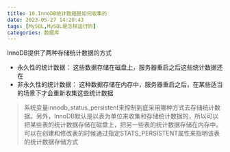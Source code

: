 ```yaml
---
title: 10.InnoDB统计数据是如何收集的
date: 2023-05-27 14:20:43
tags: [MySQL,MySQL是怎样运行的]
categories: 数据库
---
```


InnoDB提供了两种存储统计数据的方式
- 永久性的统计数据：
这些数据存储在磁盘上，服务器重启之后这些统计数据还在
- 非永久性的统计数据：
这种数据存储在内存中，服务器重启之后，在某些适当的场景下才会重新收集这些统计数据
> 系统变量innodb_status_persistent来控制到底采用哪种方式去存储统计数据。另外，InnoDB默认是以表为单位来收集和存储统计数据的，所以可以把某些表的统计数据存储在磁盘上，把另一些表的统计数据存储在内存中。可以在创建和修改表的时候通过指定STATS_PERSISTENT属性来指明该表的统计数据存储方式
